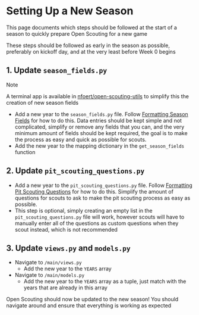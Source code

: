 # Setting Up a New Season

This page documents which steps should be followed at the start of a season to quickly prepare Open Scouting for a new game

These steps should be followed as early in the season as possible, preferably on kickoff day, and at the very least before Week 0 begins

## 1. Update `season_fields.py`
> [!NOTE]
> A terminal app is available in [nfoert/open-scouting-utils](https://github.com/nfoert/open-scouting-utils/season-fields-generator/README.md) to simplify this the creation of new season fields

- Add a new year to the `season_fields.py` file. Follow [Formatting Season Fields](./Formatting_Season_Fields.md) for how to do this. Data entries should be kept simple and not complicated, simplify or remove any fields that you can, and the very minimum amount of fields should be kept required, the goal is to make the process as easy and quick as possible for scouts.
- Add the new year to the mapping dictionary in the `get_season_fields` function

## 2. Update `pit_scouting_questions.py`
- Add a new year to the `pit_scouting_questions.py` file. Follow [Formatting Pit Scouting Questions](./Formatting_Pit_Scouting_Questions.md) for how to do this. Simplify the amount of questions for scouts to ask to make the pit scouting process as easy as possible.
- This step is optional, simply creating an empty list in the `pit_scouting_questions.py` file will work, however scouts will have to manually enter all of the questions as custom questions when they scout instead, which is not recommended

## 3. Update `views.py` and `models.py`
- Navigate to `/main/views.py`
  - Add the new year to the `YEARS` array
- Navigate to `/main/models.py`
  - Add the new year to the `YEARS` array as a tuple, just match with the years that are already in this array

Open Scouting should now be updated to the new season! You should navigate around and ensure that everything is working as expected